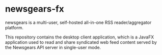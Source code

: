 # newsgears-fx 

newsgears is a multi-user, self-hosted all-in-one RSS reader/aggregator platform.

This repository contains the desktop client application, which is a JavaFX application used to read and share syndicated web feed content served by the Newsgears API server in single-user mode.
